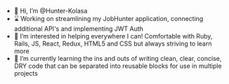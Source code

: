 

- 👋 Hi, I’m @Hunter-Kolasa
- ⌛  Working on streamlining my JobHunter application, connecting additional API's and implementing JWT Auth 
- 👀  I’m interested in helping everywhere I can! Comfortable with Ruby, Rails, JS, React, Redux, HTML5 and CSS but always striving to learn more
- 🌱   I’m currently learning the ins and outs of writing clean, clear, concise, DRY code that can be separated into reusable blocks for use in multiple projects



